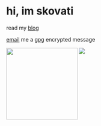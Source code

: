 # hi, im skovati
read my [blog](https://skovati.dev)

[email](mailto:skovati@protonmail.com) me a [gpg](https://gpg.skovati.dev) encrypted message

<div>
  <img height="190" align="left" src="https://github-readme-stats.vercel.app/api?username=skovati&count_private=true&include_all_commits=true&theme=gruvbox" />
  <img src="https://github-readme-stats.vercel.app/api/top-langs/?username=skovati&layout=compact&langs_count=8&theme=gruvbox&hide=objective-c,roff,Makefile" />
</div>
